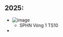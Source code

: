 
## 2025:
* ![image](https://github.com/user-attachments/assets/774dd505-653c-4631-bc12-2990c418f138)
  * SPHN Vòng 1 TS10
* 
